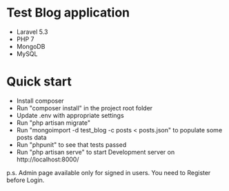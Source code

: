 # Test Blog application
- Laravel 5.3
- PHP 7
- MongoDB
- MySQL

# Quick start
- Install composer
- Run "composer install" in the project root folder
- Update .env with appropriate settings
- Run "php artisan migrate"
- Run "mongoimport -d test_blog -c posts < posts.json" to populate some posts data
- Run "phpunit" to see that tests passed
- Run "php artisan serve" to start Development server on http://localhost:8000/

p.s. Admin page available only for signed in users. You need to Register before Login.
